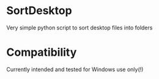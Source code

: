 # SortDesktop
Very simple python script to sort desktop files into folders

# Compatibility
Currently intended and tested for Windows use only(!)
